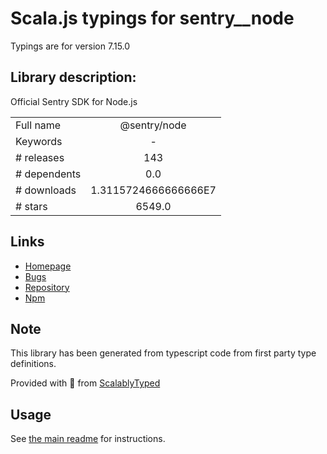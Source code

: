 
# Scala.js typings for sentry__node

Typings are for version 7.15.0

## Library description:
Official Sentry SDK for Node.js

|                    |                 |
| ------------------ | :-------------: |
| Full name          | @sentry/node |
| Keywords           | - |
| # releases         | 143 |
| # dependents       | 0.0 |
| # downloads        | 1.3115724666666666E7 |
| # stars            | 6549.0 |

## Links
- [Homepage](https://github.com/getsentry/sentry-javascript/tree/master/packages/node)
- [Bugs](https://github.com/getsentry/sentry-javascript/issues)
- [Repository](https://github.com/getsentry/sentry-javascript)
- [Npm](https://www.npmjs.com/package/%40sentry%2Fnode)
    


## Note
This library has been generated from typescript code from first party type definitions.

Provided with :purple_heart: from [ScalablyTyped](https://github.com/oyvindberg/ScalablyTyped)

## Usage
See [the main readme](../../readme.md) for instructions.



